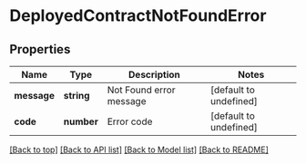 # DeployedContractNotFoundError

## Properties

|Name | Type | Description | Notes|
|------------ | ------------- | ------------- | -------------|
|**message** | **string** | Not Found error message | [default to undefined]|
|**code** | **number** | Error code | [default to undefined]|




[[Back to top]](#) [[Back to API list]](../../README.md#documentation-for-api-endpoints) [[Back to Model list]](../../README.md#documentation-for-models) [[Back to README]](../../README.md)
